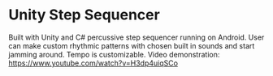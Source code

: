 # Unity Step Sequencer
Built with Unity and C# percussive step sequencer running on Android. User can make custom rhythmic patterns with chosen built in sounds and start jamming around. Tempo is customizable. Video demonstration: https://www.youtube.com/watch?v=H3dp4uiqSCo
